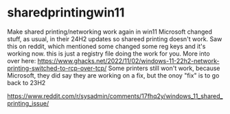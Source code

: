 # sharedprintingwin11
Make shared printing/networking work again in win11
Microsoft changed stuff, as usual, in their 24H2 updates so shareed printing doesn't work.
Saw this on reddit, which mentioned some changed some reg keys and it's working now.
this is just a registry file doing the work for you.
More into over here: https://www.ghacks.net/2022/11/02/windows-11-22h2-network-printing-switched-to-rcp-over-tcp/
Some printers still won't work, because Microsoft, they did say they are working on a fix, but the onoy "fix" is to go back to 23H2

https://www.reddit.com/r/sysadmin/comments/17fhq2y/windows_11_shared_printing_issue/


